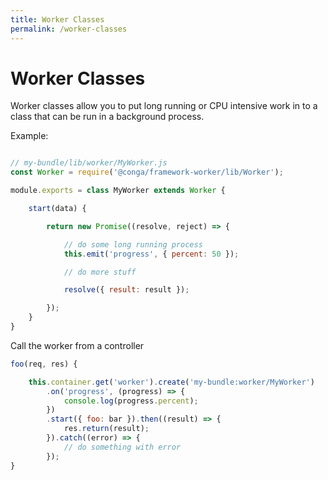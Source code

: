 ```yaml
---
title: Worker Classes
permalink: /worker-classes
---
```


# Worker Classes

Worker classes allow you to put long running or CPU intensive work in to a class that can be
run in a background process.

Example:

```js

// my-bundle/lib/worker/MyWorker.js
const Worker = require('@conga/framework-worker/lib/Worker');

module.exports = class MyWorker extends Worker {

    start(data) {

        return new Promise((resolve, reject) => {

            // do some long running process
            this.emit('progress', { percent: 50 });

            // do more stuff

            resolve({ result: result });

        });
    }
}
```

Call the worker from a controller

```js
foo(req, res) {

    this.container.get('worker').create('my-bundle:worker/MyWorker')
        .on('progress', (progress) => {
            console.log(progress.percent);
        })
        .start({ foo: bar }).then((result) => {
            res.return(result);
        }).catch((error) => {
            // do something with error
        });
}
```
